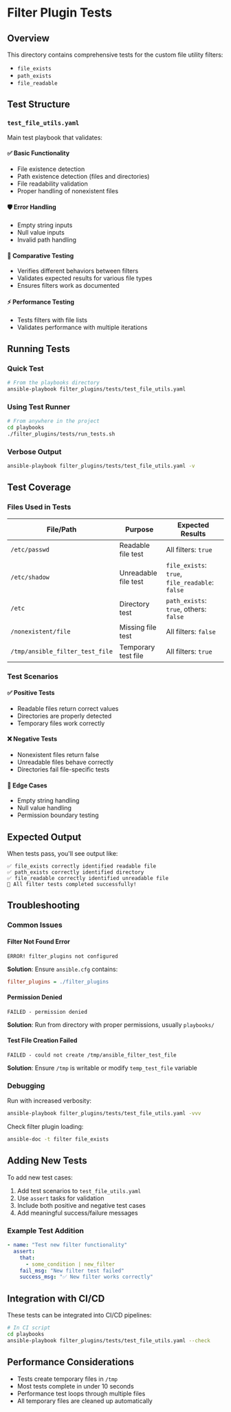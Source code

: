 # Filter Plugin Tests

## Overview

This directory contains comprehensive tests for the custom file utility filters:

- `file_exists`
- `path_exists`
- `file_readable`

## Test Structure

### `test_file_utils.yaml`

Main test playbook that validates:

#### ✅ **Basic Functionality**

- File existence detection
- Path existence detection (files and directories)
- File readability validation
- Proper handling of nonexistent files

#### 🛡️ **Error Handling**

- Empty string inputs
- Null value inputs
- Invalid path handling

#### 🔄 **Comparative Testing**

- Verifies different behaviors between filters
- Validates expected results for various file types
- Ensures filters work as documented

#### ⚡ **Performance Testing**

- Tests filters with file lists
- Validates performance with multiple iterations

## Running Tests

### Quick Test

```bash
# From the playbooks directory
ansible-playbook filter_plugins/tests/test_file_utils.yaml
```

### Using Test Runner

```bash
# From anywhere in the project
cd playbooks
./filter_plugins/tests/run_tests.sh
```

### Verbose Output

```bash
ansible-playbook filter_plugins/tests/test_file_utils.yaml -v
```

## Test Coverage

### Files Used in Tests

| File/Path | Purpose | Expected Results |
|-----------|---------|------------------|
| `/etc/passwd` | Readable file test | All filters: `true` |
| `/etc/shadow` | Unreadable file test | `file_exists`: `true`, `file_readable`: `false` |
| `/etc` | Directory test | `path_exists`: `true`, others: `false` |
| `/nonexistent/file` | Missing file test | All filters: `false` |
| `/tmp/ansible_filter_test_file` | Temporary test file | All filters: `true` |

### Test Scenarios

#### ✅ **Positive Tests**

- Readable files return correct values
- Directories are properly detected
- Temporary files work correctly

#### ❌ **Negative Tests**

- Nonexistent files return false
- Unreadable files behave correctly
- Directories fail file-specific tests

#### 🔧 **Edge Cases**

- Empty string handling
- Null value handling
- Permission boundary testing

## Expected Output

When tests pass, you'll see output like:

```
✅ file_exists correctly identified readable file
✅ path_exists correctly identified directory
✅ file_readable correctly identified unreadable file
🎉 All filter tests completed successfully!
```

## Troubleshooting

### Common Issues

#### Filter Not Found Error

```
ERROR! filter_plugins not configured
```

**Solution**: Ensure `ansible.cfg` contains:

```ini
filter_plugins = ./filter_plugins
```

#### Permission Denied

```
FAILED - permission denied
```

**Solution**: Run from directory with proper permissions, usually `playbooks/`

#### Test File Creation Failed

```
FAILED - could not create /tmp/ansible_filter_test_file
```

**Solution**: Ensure `/tmp` is writable or modify `temp_test_file` variable

### Debugging

Run with increased verbosity:

```bash
ansible-playbook filter_plugins/tests/test_file_utils.yaml -vvv
```

Check filter plugin loading:

```bash
ansible-doc -t filter file_exists
```

## Adding New Tests

To add new test cases:

1. Add test scenarios to `test_file_utils.yaml`
2. Use `assert` tasks for validation
3. Include both positive and negative test cases
4. Add meaningful success/failure messages

### Example Test Addition

```yaml
- name: "Test new filter functionality"
  assert:
    that:
      - some_condition | new_filter
    fail_msg: "New filter test failed"
    success_msg: "✅ New filter works correctly"
```

## Integration with CI/CD

These tests can be integrated into CI/CD pipelines:

```bash
# In CI script
cd playbooks
ansible-playbook filter_plugins/tests/test_file_utils.yaml --check
```

## Performance Considerations

- Tests create temporary files in `/tmp`
- Most tests complete in under 10 seconds
- Performance test loops through multiple files
- All temporary files are cleaned up automatically

